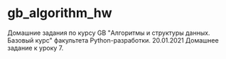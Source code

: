 # gb_algorithm_hw
Домашние задания по курсу GB "Алгоритмы и структуры данных. Базовый курс" факультета Python-разработки.
20.01.2021
Домашнее задание к уроку 7.